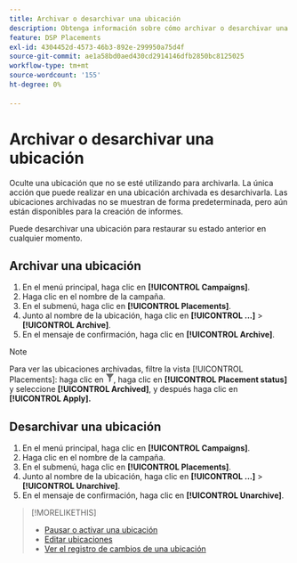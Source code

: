 ```yaml
---
title: Archivar o desarchivar una ubicación
description: Obtenga información sobre cómo archivar o desarchivar una ubicación.
feature: DSP Placements
exl-id: 4304452d-4573-46b3-892e-299950a75d4f
source-git-commit: ae1a58bd0aed430cd2914146dfb2850bc8125025
workflow-type: tm+mt
source-wordcount: '155'
ht-degree: 0%

---
```


# Archivar o desarchivar una ubicación

<!-- Some placements don't have this option. Clarify which placement types aren't eligible -- is it PG placements, or all placements using private inventory? And anything else?  -->

Oculte una ubicación que no se esté utilizando para archivarla. La única acción que puede realizar en una ubicación archivada es desarchivarla. Las ubicaciones archivadas no se muestran de forma predeterminada, pero aún están disponibles para la creación de informes.

Puede desarchivar una ubicación para restaurar su estado anterior en cualquier momento.

## Archivar una ubicación

1. En el menú principal, haga clic en **[!UICONTROL Campaigns]**.
1. Haga clic en el nombre de la campaña.
1. En el submenú, haga clic en **[!UICONTROL Placements]**.
1. Junto al nombre de la ubicación, haga clic en **[!UICONTROL ...]** > **[!UICONTROL Archive]**.
1. En el mensaje de confirmación, haga clic en **[!UICONTROL Archive]**.

>[!NOTE]
>
>Para ver las ubicaciones archivadas, filtre la vista [!UICONTROL Placements]: haga clic en ![Botón de filtro](/help/dsp/assets/filter.png), haga clic en **[!UICONTROL Placement status]** y seleccione **[!UICONTROL Archived]**, y después haga clic en **[!UICONTROL Apply].**

## Desarchivar una ubicación

1. En el menú principal, haga clic en **[!UICONTROL Campaigns]**.
1. Haga clic en el nombre de la campaña.
1. En el submenú, haga clic en **[!UICONTROL Placements]**.
1. Junto al nombre de la ubicación, haga clic en **[!UICONTROL ...]** > **[!UICONTROL Unarchive]**.
1. En el mensaje de confirmación, haga clic en **[!UICONTROL Unarchive]**.

>[!MORELIKETHIS]
>
>* [Pausar o activar una ubicación](placement-pause-activate.md)
>* [Editar ubicaciones](placement-edit.md)
>* [Ver el registro de cambios de una ubicación](placement-change-log.md)
